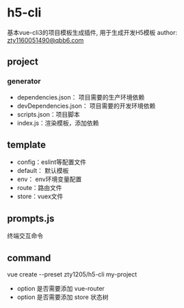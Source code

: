 # h5-cli
基本vue-cli3的项目模板生成插件, 用于生成开发H5模板
author: <zty1160051490@qbb6.com>

## project
### generator
- dependencies.json： 项目需要的生产环境依赖
- devDependencies.json： 项目需要的开发环境依赖
- scripts.json：项目脚本
- index.js：渲染模板，添加依赖

## template
- config：eslint等配置文件
- default： 默认模板
- env： env环境变量配置
- route：路由文件
- store：vuex文件

## prompts.js
终端交互命令

## command
vue create --preset zty1205/h5-cli my-project

-  option 是否需要添加 vue-router
-  option 是否需要添加 store 状态树